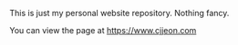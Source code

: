 This is just my personal website repository. Nothing fancy.

You can view the page at https://www.cjjeon.com
